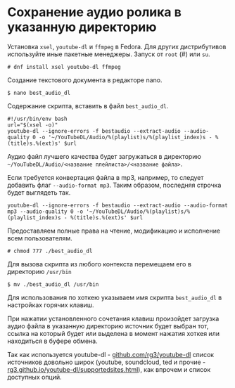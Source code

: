 # Сохранение аудио ролика в указанную директорию

Установка `xsel`, `youtube-dl` и `ffmpeg` в Fedora. Для других дистрибутивов используйте иные пакетные менеджеры. Запуск от `root` (#) или `su`.
```
# dnf install xsel youtube-dl ffmpeg
```
Создание текстового документа в редакторе nano.
```
$ nano best_audio_dl
```
Содержание скрипта, вставить в файл `best_audio_dl`.
```
#!/usr/bin/env bash
url="$(xsel -o)"
youtube-dl --ignore-errors -f bestaudio --extract-audio --audio-quality 0 -o '~/YouTubeDL/Audio/%(playlist)s/%(playlist_index)s - %(title)s.%(ext)s' $url
```
Аудио файл лучшего качества будет загружаться в директорию `~/YouTubeDL/Audio/<название плейлиста>/<название файла>`.

Если требуется конвертация файла в mp3, например, то следует добавить флаг `--audio-format mp3`. Таким образом, последняя строчка будет выглядеть так.
```
youtube-dl --ignore-errors -f bestaudio --extract-audio --audio-format mp3 --audio-quality 0 -o '~/YouTubeDL/Audio/%(playlist)s/%(playlist_index)s - %(title)s.%(ext)s' $url
```

Предоставляем полные права на чтение, модификацию и исполнение всем пользователям.
```
# chmod 777 ./best_audio_dl
```
Для вызова скрипта из любого контекста перемещаем его в директорию `/usr/bin`
```  
$ mv ./best_audio_dl /usr/bin
```
Для использования по хоткею указываем имя скрипта `best_audio_dl` в настройках горячих клавиш.

При нажатии установленного сочетания клавиш произойдет загрузка аудио файла в указанную директорию источник будет выбран тот, ссылка на который будет или выделена в момент нажатия хоткея или находиться в буфере обмена.

Так как используется youtube-dl - [github.com/rg3/youtube-dl](https://github.com/rg3/youtube-dl) список источников довольно широк (youtube, soundcloud, ted и прочие - [rg3.github.io/youtube-dl/supportedsites.html](https://rg3.github.io/youtube-dl/supportedsites.html)), как впрочем и список доступных опций.
